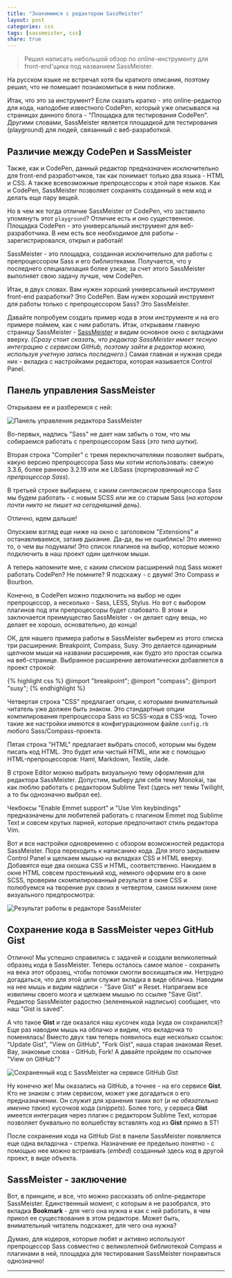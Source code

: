 ```yaml
---
title: "Знакомимся с редактором SassMeister"
layout: post
categories: css
tags: [sassmeister, css]
share: true
---
```


> Решил написать небольшой обзор по online-инструменту для front-end'щика под названием SassMeister.

На русском языке не встречал хотя бы краткого описания, поэтому решил, что не помешает познакомиться в ним поближе.

Итак, что это за инструмент? Если сказать кратко - это online-редактор для кода, наподобие известного CodePen, который уже описывался на страницах данного блога - "Площадка для тестирования CodePen". Другими словами, SassMeister является площадкой для тестирования (playground) для людей, связанный с веб-разработкой.

## Различие между CodePen и SassMeister

Также, как и CodePen, данный редактор предназначен исключительно для front-end разработчиков, так как понимает только два языка - HTML и CSS. А также всевозможные препроцессоры к этой паре языков. Как и CodePen, SassMeister позволяет сохранять созданный в нем код и делать еще пару вещей.

Но в чем же тогда отличие SassMeister от CodePen, что заставило упомянуть этот `playground`? Отличие есть и оно существенное. Площадка CodePen - это универсальный инструмент для веб-разработчика. В нем есть все необходимое для работы - зарегистрировался, открыл и работай!

SassMeister - это площадка, созданная исключительно для работы с препроцессором Sass и его библиотеками. Получается, что у последнего специализация более узкая; за счет этого SassMeister выполняет свою задачу лучше, чем CodePen.

Итак, в двух словах. Вам нужен хороший универсальный инструмент front-end разработки? Это CodePen. Вам нужен хороший инструмент для работы только с препроцессором Sass? Это SassMeister.

Давайте попробуем создать пример кода в этом инструменте и на его примере поймем, как с ним работать. Итак, открываем главную страницу SassMeister - [SassMeister][1] и видим основное окно с вкладками вверху. (*Сразу стоит сказать, что редактор SassMeister имеет тесную интеграцию с сервисом GitHub, поэтому зайти в редактор можно, используя учетную запись последнего.*) Самая главная и нужная среди них - вкладка с настройками редактора, которая называется Control Panel.

## Панель управления SassMeister

Открываем ее и разберемся с ней:

![Панель управления редактора SassMeister]({{site.url}}/images/uploads/2014/05/sassmeister_control_panel.jpg)

Во-первых, надпись "Sass" не дает нам забыть о том, что мы собираемся работать с препроцессором Sass (*это типа шутки*).

Вторая строка "Compiler" с тремя переключателями позволяет выбрать, какую версию препроцессора Sass мы хотим использовать: свежую 3.3.6, более раннюю 3.2.19 или же LibSass (*портированный на С препроцессор Sass*).

В третьей строке выбираем, с каким *синтаксисом* препроцессора Sass мы будем работать - с новым SCSS или же со старым Sass (*на котором почти никто не пишет на сегодняшний день*).

Отлично, идем дальше!

Опускаем взгляд еще ниже на окно с заголовком "Extensions" и останавливаемся, затаив дыхание. Да-да, вы не ошиблись! Это именно то, о чем вы подумали! Это список плагинов на выбор, которые можно подключить в наш проект один щелчком мыши.

А теперь напомните мне, с каким списком расширений под Sass может работать CodePen? Не помните? Я подскажу - с двумя! Это Compass и Bourbon.

Конечно, в CodePen можно подключить на выбор не один препроцессор, а несколько - Sass, LESS, Stylus. Но вот с выбором плагинов под эти препроцессоры будет слабовато. В этом и заключается преимущество SassMeister - он делает одну вещь, но делает ее хорошо, основательно, до конца!

ОК, для нашего примера работы в SassMeister выберем из этого списка три расширения: Breakpoint, Compass, Susy. Это делается одинарным щелчком мыши на названии расширения, как будто это простая ссылка на веб-странице. Выбранное расширение автоматически добавляется в проект строкой:

{% highlight css %}
@import "breakpoint";
@import "compass";
@import "susy";
{% endhighlight %}

Четвертая строка "CSS" предлагает опции, с которыми внимательный читатель уже должен быть знаком. Это стандартные опции компилирования препроцессора Sass из SCSS-кода в CSS-код. Точно такие же настройки имеются в конфигурационном файле `config.rb` любого Sass/Compass-проекта.

Пятая строка "HTML" предлагает выбрать способ, которым мы будем писать код HTML. Это будет или чистый HTML, или же с помощью HTML-препроцессоров: Haml, Markdown, Textile, Jade.

В строке Editor можно выбрать визуальную тему оформления для редактора SassMeister. Допустим, выберу для себя тему Monokai, так как люблю работать с редактором Sublime Text (здесь нет темы Twilight, а то бы однозначно выбрал ее).

Чекбоксы "Enable Emmet support" и "Use Vim keybindings" предназначены для любителей работать с плагином Emmet под Sublime Text и совсем крутых парней, которые предпочитают стиль редактора Vim.

Вот и все настройки одновременно с обзором возможностей редактора SassMeister. Пора переходить к написанию кода. Для этого закрываем Control Panel и щелкаем мышью на вкладках CSS и HTML вверху. Добавятся еще два окошка CSS и HTML, соответственно. Накидаем в окне HTML совсем простенький код, немного оформим его в окне SCSS, проверим скомпилированный результат в окне CSS и полюбуемся на творение рук своих в четвертом, самом нижнем окне визуального предпросмотра:

![Результат работы в редакторе SassMeister]({{site.url}}/images/uploads/2014/05/sassmeister_result.jpg)

## Сохранение кода в SassMeister через GitHub Gist

Отлично! Мы успешно справились с задачей и создали великолепный образец кода в SassMeister. Теперь осталось самое малое - сохранить на века этот образец, чтобы потомки смогли восхищаться им. Нетрудно догадаться, что для этой цели служит вкладка в виде облачка. Наводим на нее мышь и видим надписи - "Save Gist" и Reset. Напрягаем все извилины своего мозга и щелкаем мышью по ссылке "Save Gist". Редактор SassMeister радостно (зелененькой надписью) сообщает, что наш "Gist is saved".

А что такое **Gist** и где оказался наш кусочек кода (куда он сохранился)? Еще раз наводим мышь на облачко и видим, что вкладочка то поменялась! Вместо двух там теперь появилось еще несколько ссылок: "Update Gist", "View on GitHub", "Fork Gist", наша старая знакомая Reset. Вау, знакомые слова - GitHub, Fork! А давайте пройдем по ссылочке "View on GitHub"?

![Сохраненный код с SassMeister на сервисе GitHub Gist]({{site.url}}/images/uploads/2014/05/sassmeister_github_gist.jpg)

Ну конечно же! Мы оказались на GitHub, а точнее - на его сервисе **Gist**. Кто не знаком с этим сервисом, может уже догадаться о его предназначении. Он служит для хранения таких вот (*и не обязательно именно таких*) кусочков кода (*snippets*). Более того, у сервиса **Gist** имеется интеграция через плагин с редактором Sublime Text, которая позволяет буквально по волшебству вставлять код из **Gist** прямо в ST!

После сохранения кода на GitHub Gist в панели SassMeister появляется еще одна вкладочка - стрелка. Назначение ее предельно понятно - с помощью нее можно встраивать (*embed*) созданный здесь код в другой проект, в виде объекта.

## SassMeister - заключение

Вот, в принципе, и все, что можно рассказать об online-редакторе SassMeister. Единственный момент, с которым я не разобрался, это вкладка **Bookmark** - для чего она нужна и как с ней работать, в чем прикол ее существования в этом редакторе. Может быть, внимательный читатель подскажет, для чего она нужна?

Думаю, для кодеров, которые любят и активно используют препроцессор Sass совместно с великолепной библиотекой Compass и плагинами в ней, площадка для тестирования SassMeister понравиться однозначно!

---

[1]: http://sassmeister.com/ "SassMeister"
